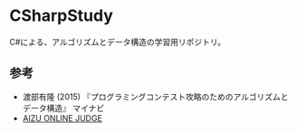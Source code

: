 # CSharpStudy
C#による、アルゴリズムとデータ構造の学習用リポジトリ。

## 参考
* 渡部有隆 (2015) 『プログラミングコンテスト攻略のためのアルゴリズムとデータ構造』 マイナビ
* [AIZU ONLINE JUDGE](http://judge.u-aizu.ac.jp/onlinejudge/index.jsp)